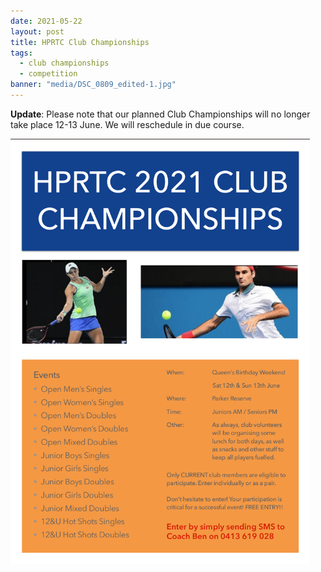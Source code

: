 ```yaml
---
date: 2021-05-22
layout: post
title: HPRTC Club Championships
tags:
  - club championships
  - competition
banner: "media/DSC_0809_edited-1.jpg"
---
```


**Update**: Please note that our planned Club Championships will no longer take place 12-13 June.  We will reschedule in due course. 

<img src="/img/hprtc_club_champs.png" width="95%">

